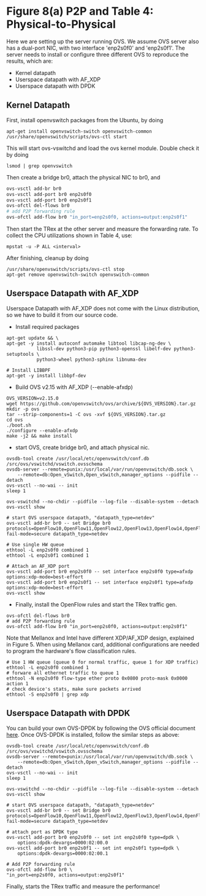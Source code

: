 # Figure 8(a) P2P and Table 4: Physical-to-Physical 
Here we are setting up the server running OVS.
We assume OVS server also has a dual-port NIC, with two interface
'enp2s0f0' and 'enp2s0f1'. The server needs to install or configure
three different OVS to reproduce the results, which are:
* Kernel datapath
* Userspace datapath with AF_XDP
* Userspace datapath with DPDK


## Kernel Datapath
First, install openvswitch packages from the Ubuntu, by doing
```shell
apt-get install openvswitch-switch openvswitch-common
/usr/share/openvswitch/scripts/ovs-ctl start
```
This will start ovs-vswitchd and load the ovs kernel module.
Double check it by doing
```shell
lsmod | grep openvswitch
```
Then create a bridge br0, attach the physical NIC to br0, and

```bash
ovs-vsctl add-br br0
ovs-vsctl add-port br0 enp2s0f0
ovs-vsctl add-port br0 enp2s0f1
ovs-ofctl del-flows br0
# add P2P forwarding rule
ovs-ofctl add-flow br0 "in_port=enp2s0f0, actions=output:enp2s0f1"
```
Then start the TRex at the other server and measure the forwarding rate.
To collect the CPU utilizations shown in Table 4, use:
```shell
mpstat -u -P ALL <interval>
```
After finishing, cleanup by doing
```
/usr/share/openvswitch/scripts/ovs-ctl stop
apt-get remove openvswitch-switch openvswitch-common
```


## Userspace Datapath with AF_XDP
Userspace Datapath with AF_XDP does not come with the Linux distribution, so
we have to build it from our source code.
* Install required packages
```shell
apt-get update && \
apt-get -y install autoconf automake libtool libcap-ng-dev \
           libssl-dev python3-pip python3-openssl libelf-dev python3-setuptools \
           python3-wheel python3-sphinx libnuma-dev

# Install LIBBPF
apt-get -y install libbpf-dev
```
* Build OVS v2.15 with AF_XDP (--enable-afxdp)
```shell
OVS_VERSION=v2.15.0
wget https://github.com/openvswitch/ovs/archive/${OVS_VERSION}.tar.gz
mkdir -p ovs
tar --strip-components=1 -C ovs -xvf ${OVS_VERSION}.tar.gz
cd ovs
./boot.sh
./configure --enable-afxdp
make -j2 && make install
```

* start OVS, create bridge br0, and attach physical nic.
```shell
ovsdb-tool create /usr/local/etc/openvswitch/conf.db /src/ovs/vswitchd/vswitch.ovsschema
ovsdb-server --remote=punix:/usr/local/var/run/openvswitch/db.sock \
    --remote=db:Open_vSwitch,Open_vSwitch,manager_options --pidfile --detach
ovs-vsctl --no-wai -- init
sleep 1

ovs-vswitchd --no-chdir --pidfile --log-file --disable-system --detach
ovs-vsctl show

# start OVS userspace datapath, "datapath_type=netdev"
ovs-vsctl add-br br0 -- set Bridge br0 protocols=OpenFlow10,OpenFlow11,OpenFlow12,OpenFlow13,OpenFlow14,OpenFlow15 fail-mode=secure datapath_type=netdev

# Use single HW queue
ethtool -L enp2s0f0 combined 1
ethtool -L enp2s0f1 combined 1

# Attach an AF_XDP port
ovs-vsctl add-port br0 enp2s0f0 -- set interface enp2s0f0 type=afxdp options:xdp-mode=best-effort
ovs-vsctl add-port br0 enp2s0f1 -- set interface enp2s0f1 type=afxdp options:xdp-mode=best-effort
ovs-vsctl show
```
* Finally, install the OpenFlow rules and start the TRex traffic gen.
```shell
ovs-ofctl del-flows br0
# add P2P forwarding rule
ovs-ofctl add-flow br0 "in_port=enp2s0f0, actions=output:enp2s0f1"
```

Note that Mellanox and Intel have different XDP/AF_XDP design, explained
in Figure 5. When using Mellanox card, additional configurations are
needed to program the hardware's flow classification rules.
```shell
# Use 1 HW queue (queue 0 for normal traffic, queue 1 for XDP traffic)
ethtool -L enp2s0f0 combined 1
# forware all ethernet traffic to queue 1
ethtool -N enp2s0f0 flow-type ether proto 0x0800 proto-mask 0x0000 action 1
# check device's stats, make sure packets arrived
ethtool -S enp2s0f0 | grep xdp
``` 

## Userspace Datapath with DPDK
You can build your own OVS-DPDK by following the OVS official document
[here](https://docs.openvswitch.org/en/latest/intro/install/dpdk/).
Once OVS-DPDK is installed, follow the similar steps as above:
```shell
ovsdb-tool create /usr/local/etc/openvswitch/conf.db /src/ovs/vswitchd/vswitch.ovsschema
ovsdb-server --remote=punix:/usr/local/var/run/openvswitch/db.sock \
    --remote=db:Open_vSwitch,Open_vSwitch,manager_options --pidfile --detach
ovs-vsctl --no-wai -- init
sleep 1

ovs-vswitchd --no-chdir --pidfile --log-file --disable-system --detach
ovs-vsctl show

# start OVS userspace datapath, "datapath_type=netdev"
ovs-vsctl add-br br0 -- set Bridge br0 protocols=OpenFlow10,OpenFlow11,OpenFlow12,OpenFlow13,OpenFlow14,OpenFlow15 fail-mode=secure datapath_type=netdev

# attach port as DPDK type
ovs-vsctl add-port br0 enp2s0f0 -- set int enp2s0f0 type=dpdk \
    options:dpdk-devargs=0000:02:00.0
ovs-vsctl add-port br0 enp2s0f1 -- set int enp2s0f1 type=dpdk \
    options:dpdk-devargs=0000:02:00.1

# Add P2P forwarding rule
ovs-ofctl add-flow br0 \
"in_port=enp2s0f0, actions=output:enp2s0f1"
``` 
Finally, starts the TRex traffic and measure the performance!

